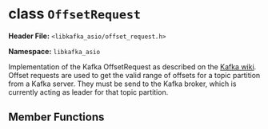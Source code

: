 
class `OffsetRequest`
=====================

**Header File:** `<libkafka_asio/offset_request.h>`

**Namespace:** `libkafka_asio`

Implementation of the Kafka OffsetRequest as described on the 
[Kafka wiki](https://cwiki.apache.org/confluence/display/KAFKA/A+Guide+To+The+Kafka+Protocol#AGuideToTheKafkaProtocol-OffsetRequest).
Offset requests are used to get the valid range of offsets for a topic partition
from a Kafka server. They must be send to the Kafka broker, which is currently
acting as leader for that topic partition.

Member Functions
----------------

